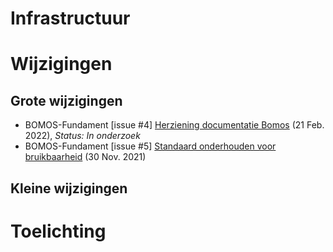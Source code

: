 # Infrastructuur
# Wijzigingen

## Grote wijzigingen
* BOMOS-Fundament [issue #4] [Herziening documentatie Bomos](https://github.com/Logius-standaarden/BOMOS-Fundament/issues/4) (21 Feb. 2022), _Status: In onderzoek_
* BOMOS-Fundament [issue #5] [Standaard onderhouden voor bruikbaarheid](https://github.com/Logius-standaarden/BOMOS-Fundament/issues/5) (30 Nov. 2021)

## Kleine wijzigingen

# Toelichting
